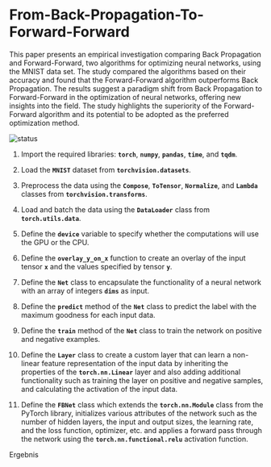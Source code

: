 # From-Back-Propagation-To-Forward-Forward
This paper presents an empirical investigation comparing Back Propagation and Forward-Forward, two algorithms for optimizing neural networks, using the MNIST data set. The study compared the algorithms based on their accuracy and found that the Forward-Forward algorithm outperforms Back Propagation. The results suggest a paradigm shift from Back Propagation to Forward-Forward in the optimization of neural networks, offering new insights into the field. The study highlights the superiority of the Forward-Forward algorithm and its potential to be adopted as the preferred optimization method.

![status](https://img.shields.io/badge/Status-investigation-green)


1. Import the required libraries: **`torch`**, **`numpy`**, **`pandas`**, **`time`**, and **`tqdm`**.

2. Load the **`MNIST`** dataset from **`torchvision.datasets`**.

3. Preprocess the data using the **`Compose`**, **`ToTensor`**, **`Normalize`**, and **`Lambda`** classes from **`torchvision.transforms`**.

4. Load and batch the data using the **`DataLoader`** class from **`torch.utils.data`**.

5. Define the **`device`** variable to specify whether the computations will use the GPU or the CPU.

6. Define the **`overlay_y_on_x`** function to create an overlay of the input tensor **`x`** and the values specified by tensor **`y`**.

7. Define the **`Net`** class to encapsulate the functionality of a neural network with an array of integers **`dims`** as input.

8. Define the **`predict`** method of the **`Net`** class to predict the label with the maximum goodness for each input data.

9. Define the **`train`** method of the **`Net`** class to train the network on positive and negative examples.

10. Define the **`Layer`** class to create a custom layer that can learn a non-linear feature representation of the input data by inheriting the properties of the **`torch.nn.Linear`** layer and also adding additional functionality such as training the layer on positive and negative samples, and calculating the activation of the input data.

11. Define the **`FBNet`** class which extends the **`torch.nn.Module`** class from the PyTorch library, initializes various attributes of the network such as the number of hidden layers, the input and output sizes, the learning rate, and the loss function, optimizer, etc. and applies a forward pass through the network using the **`torch.nn.functional.relu`** activation function.

Ergebnis
